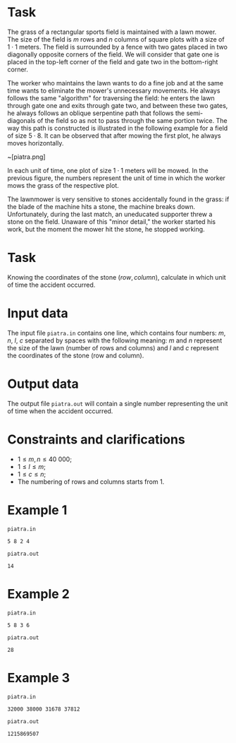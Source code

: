 # Task

The grass of a rectangular sports field is maintained with a lawn mower. The size of the field is $m$ rows and $n$ columns of square plots with a size of $1 \cdot 1$ meters. The field is surrounded by a fence with two gates placed in two diagonally opposite corners of the field. We will consider that gate one is placed in the top-left corner of the field and gate two in the bottom-right corner.

The worker who maintains the lawn wants to do a fine job and at the same time wants to eliminate the mower's unnecessary movements. He always follows the same "algorithm" for traversing the field: he enters the lawn through gate one and exits through gate two, and between these two gates, he always follows an oblique serpentine path that follows the semi-diagonals of the field so as not to pass through the same portion twice. The way this path is constructed is illustrated in the following example for a field of size $5 \cdot 8$. It can be observed that after mowing the first plot, he always moves horizontally.

~[piatra.png]

In each unit of time, one plot of size $1 \cdot 1$ meters will be mowed. In the previous figure, the numbers represent the unit of time in which the worker mows the grass of the respective plot.

The lawnmower is very sensitive to stones accidentally found in the grass: if the blade of the machine hits a stone, the machine breaks down. Unfortunately, during the last match, an uneducated supporter threw a stone on the field. Unaware of this "minor detail," the worker started his work, but the moment the mower hit the stone, he stopped working.

# Task

Knowing the coordinates of the stone $(row, column)$, calculate in which unit of time the accident occurred.

# Input data

The input file `piatra.in` contains one line, which contains four numbers: $m$, $n$, $l$, $c$ separated by spaces with the following meaning: $m$ and $n$ represent the size of the lawn (number of rows and columns) and $l$ and $c$ represent the coordinates of the stone (row and column).

# Output data

The output file `piatra.out` will contain a single number representing the unit of time when the accident occurred.

# Constraints and clarifications

* $1 \leq m, n \leq 40\ 000$;
* $1 \leq l \leq m$;
* $1 \leq c \leq n$;
* The numbering of rows and columns starts from $1$.

# Example 1

`piatra.in`
```
5 8 2 4
```

`piatra.out`
```
14
```

# Example 2

`piatra.in`
```
5 8 3 6
```

`piatra.out`
```
28
```

# Example 3

`piatra.in`
```
32000 38000 31678 37812
```

`piatra.out`
```
1215869507
```
